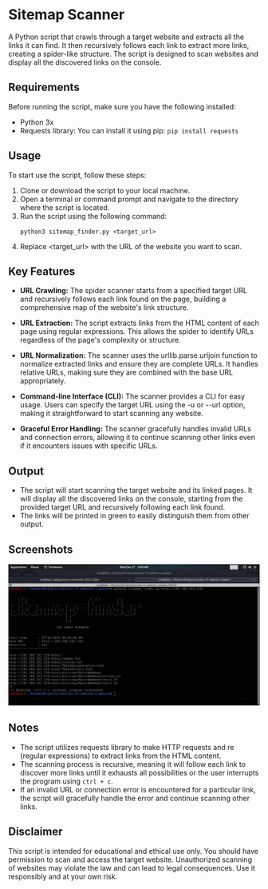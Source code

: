 # Sitemap Scanner
A Python script that crawls through a target website and extracts all the links it can find. It then recursively follows each link to extract more links, creating a spider-like structure. The script is designed to scan websites and display all the discovered links on the console.

## Requirements
Before running the script, make sure you have the following installed:
- Python 3x
- Requests library: You can install it using pip: `pip install requests`

## Usage
To start use the script, follow these steps:
1. Clone or download the script to your local machine.
2. Open a terminal or command prompt and navigate to the directory where the script is located.
3. Run the script using the following command:
    ```commandline
    python3 sitemap_finder.py <target_url>
    ```
4. Replace <target_url> with the URL of the website you want to scan.

## Key Features
- **URL Crawling:** The spider scanner starts from a specified target URL and recursively follows each link found on the page, building a comprehensive map of the website's link structure.

- **URL Extraction:** The script extracts links from the HTML content of each page using regular expressions. This allows the spider to identify URLs regardless of the page's complexity or structure.

- **URL Normalization:** The scanner uses the urllib.parse.urljoin function to normalize extracted links and ensure they are complete URLs. It handles relative URLs, making sure they are combined with the base URL appropriately.

- **Command-line Interface (CLI):** The scanner provides a CLI for easy usage. Users can specify the target URL using the -u or --url option, making it straightforward to start scanning any website.

- **Graceful Error Handling:** The scanner gracefully handles invalid URLs and connection errors, allowing it to continue scanning other links even if it encounters issues with specific URLs.

## Output
- The script will start scanning the target website and its linked pages. It will display all the discovered links on the console, starting from the provided target URL and recursively following each link found.
- The links will be printed in green to easily distinguish them from other output.

## Screenshots
![](https://github.com/SaherMuhamed/sitemap-finder-script/blob/main/screenshots/Screenshot%20from%202023-12-27%2006-06-11.png)

## Notes
- The script utilizes requests library to make HTTP requests and re (regular expressions) to extract links from the HTML content.
- The scanning process is recursive, meaning it will follow each link to discover more links until it exhausts all possibilities or the user interrupts the program using `ctrl + c`.
- If an invalid URL or connection error is encountered for a particular link, the script will gracefully handle the error and continue scanning other links.

## Disclaimer
This script is intended for educational and ethical use only. You should have permission to scan and access the target website. Unauthorized scanning of websites may violate the law and can lead to legal consequences. Use it responsibly and at your own risk.
